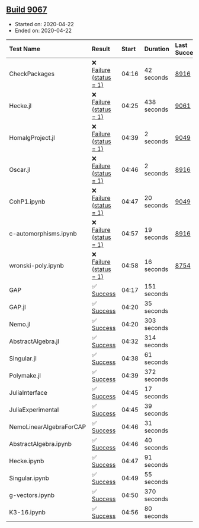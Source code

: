 ## [Build 9067](https://oscarci.mathematik.uni-kl.de/job/oscar/9067/)

* Started on: 2020-04-22
* Ended on: 2020-04-22

| Test Name    | Result | Start | Duration | Last Success | First Failure |
|:-------------|:-------|:------|:---------|:-------------|:--------------|
| CheckPackages | ❌ [Failure (status = 1)](https://oscarci.mathematik.uni-kl.de/job/oscar/9067/artifact/logs/build-9067/CheckPackages.log) | 04:16 | 42 seconds | [8916](https://oscarci.mathematik.uni-kl.de/job/oscar/8916/) | [8920](https://oscarci.mathematik.uni-kl.de/job/oscar/8920/) |
| Hecke.jl | ❌ [Failure (status = 1)](https://oscarci.mathematik.uni-kl.de/job/oscar/9067/artifact/logs/build-9067/Hecke.jl.log) | 04:25 | 438 seconds | [9061](https://oscarci.mathematik.uni-kl.de/job/oscar/9061/) | [9062](https://oscarci.mathematik.uni-kl.de/job/oscar/9062/) |
| HomalgProject.jl | ❌ [Failure (status = 1)](https://oscarci.mathematik.uni-kl.de/job/oscar/9067/artifact/logs/build-9067/HomalgProject.jl.log) | 04:39 | 2 seconds | [9049](https://oscarci.mathematik.uni-kl.de/job/oscar/9049/) | [9050](https://oscarci.mathematik.uni-kl.de/job/oscar/9050/) |
| Oscar.jl | ❌ [Failure (status = 1)](https://oscarci.mathematik.uni-kl.de/job/oscar/9067/artifact/logs/build-9067/Oscar.jl.log) | 04:46 | 2 seconds | [8916](https://oscarci.mathematik.uni-kl.de/job/oscar/8916/) | [8920](https://oscarci.mathematik.uni-kl.de/job/oscar/8920/) |
| CohP1.ipynb | ❌ [Failure (status = 1)](https://oscarci.mathematik.uni-kl.de/job/oscar/9067/artifact/logs/build-9067/CohP1.ipynb.log) | 04:47 | 20 seconds | [9049](https://oscarci.mathematik.uni-kl.de/job/oscar/9049/) | [9050](https://oscarci.mathematik.uni-kl.de/job/oscar/9050/) |
| c-automorphisms.ipynb | ❌ [Failure (status = 1)](https://oscarci.mathematik.uni-kl.de/job/oscar/9067/artifact/logs/build-9067/c-automorphisms.ipynb.log) | 04:57 | 19 seconds | [8916](https://oscarci.mathematik.uni-kl.de/job/oscar/8916/) | [8920](https://oscarci.mathematik.uni-kl.de/job/oscar/8920/) |
| wronski-poly.ipynb | ❌ [Failure (status = 1)](https://oscarci.mathematik.uni-kl.de/job/oscar/9067/artifact/logs/build-9067/wronski-poly.ipynb.log) | 04:58 | 16 seconds | [8754](https://oscarci.mathematik.uni-kl.de/job/oscar/8754/) | [8755](https://oscarci.mathematik.uni-kl.de/job/oscar/8755/) |
| GAP | ✅ [Success](https://oscarci.mathematik.uni-kl.de/job/oscar/9067/artifact/logs/build-9067/GAP.log) | 04:17 | 151 seconds |  |  |
| GAP.jl | ✅ [Success](https://oscarci.mathematik.uni-kl.de/job/oscar/9067/artifact/logs/build-9067/GAP.jl.log) | 04:20 | 35 seconds |  |  |
| Nemo.jl | ✅ [Success](https://oscarci.mathematik.uni-kl.de/job/oscar/9067/artifact/logs/build-9067/Nemo.jl.log) | 04:20 | 303 seconds |  |  |
| AbstractAlgebra.jl | ✅ [Success](https://oscarci.mathematik.uni-kl.de/job/oscar/9067/artifact/logs/build-9067/AbstractAlgebra.jl.log) | 04:32 | 314 seconds |  |  |
| Singular.jl | ✅ [Success](https://oscarci.mathematik.uni-kl.de/job/oscar/9067/artifact/logs/build-9067/Singular.jl.log) | 04:38 | 61 seconds |  |  |
| Polymake.jl | ✅ [Success](https://oscarci.mathematik.uni-kl.de/job/oscar/9067/artifact/logs/build-9067/Polymake.jl.log) | 04:39 | 372 seconds |  |  |
| JuliaInterface | ✅ [Success](https://oscarci.mathematik.uni-kl.de/job/oscar/9067/artifact/logs/build-9067/JuliaInterface.log) | 04:45 | 17 seconds |  |  |
| JuliaExperimental | ✅ [Success](https://oscarci.mathematik.uni-kl.de/job/oscar/9067/artifact/logs/build-9067/JuliaExperimental.log) | 04:45 | 39 seconds |  |  |
| NemoLinearAlgebraForCAP | ✅ [Success](https://oscarci.mathematik.uni-kl.de/job/oscar/9067/artifact/logs/build-9067/NemoLinearAlgebraForCAP.log) | 04:46 | 31 seconds |  |  |
| AbstractAlgebra.ipynb | ✅ [Success](https://oscarci.mathematik.uni-kl.de/job/oscar/9067/artifact/logs/build-9067/AbstractAlgebra.ipynb.log) | 04:46 | 40 seconds |  |  |
| Hecke.ipynb | ✅ [Success](https://oscarci.mathematik.uni-kl.de/job/oscar/9067/artifact/logs/build-9067/Hecke.ipynb.log) | 04:47 | 91 seconds |  |  |
| Singular.ipynb | ✅ [Success](https://oscarci.mathematik.uni-kl.de/job/oscar/9067/artifact/logs/build-9067/Singular.ipynb.log) | 04:49 | 55 seconds |  |  |
| g-vectors.ipynb | ✅ [Success](https://oscarci.mathematik.uni-kl.de/job/oscar/9067/artifact/logs/build-9067/g-vectors.ipynb.log) | 04:50 | 370 seconds |  |  |
| K3-16.ipynb | ✅ [Success](https://oscarci.mathematik.uni-kl.de/job/oscar/9067/artifact/logs/build-9067/K3-16.ipynb.log) | 04:56 | 80 seconds |  |  |
